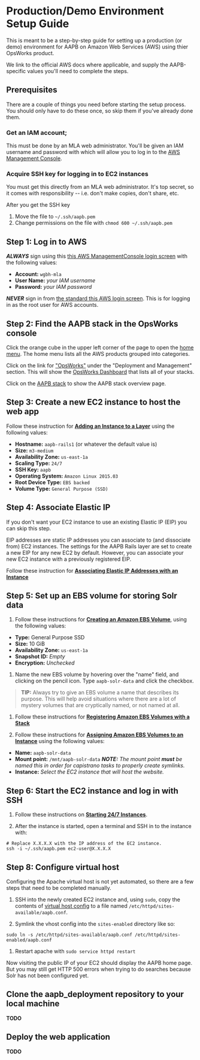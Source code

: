 # Production/Demo Environment Setup Guide

This is meant to be a step-by-step guide for setting up a production (or demo)
environment for AAPB on Amazon Web Services (AWS) using thier OpsWorks product.

We link to the official AWS docs where applicable, and supply the AAPB-specific
values you'll need to complete the steps.

## Prerequisites

There are a couple of things you need before starting the setup process. You
should only have to do these once, so skip them if you've already done them.

### Get an IAM account;

This must be done by an MLA web administrator. You'll be given an IAM username
and password with which will allow you to log in to the
[AWS Management Console](https://signin.aws.amazon.com/oauth?SignatureVersion=4&X-Amz-Algorithm=AWS4-HMAC-SHA256&X-Amz-Credential=AKIAJMOATPLHVSJ563XQ&X-Amz-Date=2015-07-27T21%3A50%3A36.685Z&X-Amz-Signature=f3382793d30d28390bc9b7193b3688f925b49c142b31090735e31666cd0dfef6&X-Amz-SignedHeaders=host&client_id=arn%3Aaws%3Aiam%3A%3A015428540659%3Auser%2Fhomepage&redirect_uri=https%3A%2F%2Fconsole.aws.amazon.com%2Fconsole%2Fhome%3Fstate%3DhashArgs%2523%26isauthcode%3Dtrue&response_type=code&state=hashArgs%23).

### Acquire SSH key for logging in to EC2 instances

You must get this directly from an MLA web administrator. It's top secret, so it comes with responsibility -- i.e. don't make copies, don't share, etc.

After you get the SSH key

  1. Move the file to `~/.ssh/aapb.pem`
  1. Change permissions on the file with `chmod 600 ~/.ssh/aapb.pem`

## Step 1: Log in to AWS

_**ALWAYS**_ sign using this [this AWS ManagementConsole login screen](https://signin.aws.amazon.com/oauth?SignatureVersion=4&X-Amz-Algorithm=AWS4-HMAC-SHA256&X-Amz-Credential=AKIAJMOATPLHVSJ563XQ&X-Amz-Date=2015-07-27T21%3A50%3A36.685Z&X-Amz-Signature=f3382793d30d28390bc9b7193b3688f925b49c142b31090735e31666cd0dfef6&X-Amz-SignedHeaders=host&client_id=arn%3Aaws%3Aiam%3A%3A015428540659%3Auser%2Fhomepage&redirect_uri=https%3A%2F%2Fconsole.aws.amazon.com%2Fconsole%2Fhome%3Fstate%3DhashArgs%2523%26isauthcode%3Dtrue&response_type=code&state=hashArgs%23)
with the following values:

  - **Account:** `wgbh-mla`
  - **User Name:** _your IAM username_
  - **Password:** _your IAM password_

_**NEVER**_ sign in from [the standard this AWS login screen](https://www.amazon.com/ap/signin?openid.assoc_handle=aws&openid.return_to=https%3A%2F%2Fsignin.aws.amazon.com%2Foauth%3Fresponse_type%3Dcode%26client_id%3Darn%253Aaws%253Aiam%253A%253A015428540659%253Auser%252Fhomepage%26redirect_uri%3Dhttps%253A%252F%252Fconsole.aws.amazon.com%252Fconsole%252Fhome%253Fstate%253DhashArgs%252523%2526isauthcode%253Dtrue%26noAuthCookie%3Dtrue&openid.mode=checkid_setup&openid.ns=http%3A%2F%2Fspecs.openid.net%2Fauth%2F2.0&openid.identity=http%3A%2F%2Fspecs.openid.net%2Fauth%2F2.0%2Fidentifier_select&openid.claimed_id=http%3A%2F%2Fspecs.openid.net%2Fauth%2F2.0%2Fidentifier_select&action=&disableCorpSignUp=&clientContext=&marketPlaceId=&poolName=&authCookies=&pageId=aws.ssop&siteState=unregistered%2Cen_US&accountStatusPolicy=P1&sso=&openid.pape.preferred_auth_policies=MultifactorPhysical&openid.pape.max_auth_age=120&openid.ns.pape=http%3A%2F%2Fspecs.openid.net%2Fextensions%2Fpape%2F1.0&server=%2Fap%2Fsignin%3Fie%3DUTF8&accountPoolAlias=&forceMobileApp=0&language=en_US&forceMobileLayout=0).
This is for logging in as the root user for AWS accounts.

## Step 2: Find the AAPB stack in the OpsWorks console

Click the orange cube in the upper left corner of the page to open the [home menu](https://console.aws.amazon.com/console/home?region=us-east-1#).
The home menu lists all the AWS products grouped into categories.

Click on the link for ["OpsWorks"](https://console.aws.amazon.com/opsworks/home?region=us-east-1#) under the "Deployment and Management" section. This will show the [OpsWorks Dashboard](https://console.aws.amazon.com/opsworks/home?region=us-east-1) that lists all of your stacks.

Click on the [AAPB stack](https://console.aws.amazon.com/opsworks/home?region=us-east-1#/stack/beb7faaf-ff53-4d04-87b3-6a17dbbc150f/stack) to show the AAPB stack overview page.

## Step 3: Create a new EC2 instance to host the web app

Follow these instruction for [**Adding an Instance to a Layer**](http://docs.aws.amazon.com/opsworks/latest/userguide/workinginstances-add.html)
using the following values:

  - **Hostname:** `aapb-rails1` (or whatever the default value is)
  - **Size:** `m3-medium`
  - **Availability Zone:** `us-east-1a`
  - **Scaling Type:** `24/7`
  - **SSH Key:** `aapb`
  - **Operating System:** `Amazon Linux 2015.03`
  - **Root Device Type:** `EBS backed`
  - **Volume Type:** `General Purpose (SSD)`

## Step 4: Associate Elastic IP

If you don't want your EC2 instance to use an existing Elastic IP (EIP) you
can skip this step.

EIP addresses are static IP addresses you can associate to (and dissociate
from) EC2 instances. The settings for the AAPB Rails layer are set to create a
new EIP for any new EC2 by default. However, you can associate your new EC2
instance with a previously registered EIP.

Follow these instruction for [**Associating Elastic IP Addresses with an Instance**](http://docs.aws.amazon.com/opsworks/latest/userguide/resources-attach.html#resources-attach-eip)

## Step 5: Set up an EBS volume for storing Solr data

1. Follow these instructions for [**Creating an Amazon EBS Volume**](http://docs.aws.amazon.com/AWSEC2/latest/UserGuide/ebs-creating-volume.html),
using the following values:
  - **Type:** General Purpose SSD
  - **Size:** 10 GiB
  - **Availability Zone:** `us-east-1a`
  - **Snapshot ID:** _Empty_
  - **Encryption:** _Unchecked_

1. Name the new EBS volume by hovering over the "name" field, and
clicking on the pencil icon. Type `aapb-solr-data` and click the checkbox.

> **TIP:** Always try to give an EBS volume a name that describes its
> purpose. This will help avoid situations where there are a lot of mystery
> volumes that are cryptically named, or not named at all.

1. Follow these instructions for [**Registering Amazon EBS Volumes with a Stack**](http://docs.aws.amazon.com/opsworks/latest/userguide/resources-reg.html#resources-reg-ebs)

1. Follow these instructions for [**Assigning Amazon EBS Volumes to an Instance**](http://docs.aws.amazon.com/opsworks/latest/userguide/resources-attach.html#resources-attach-ebs) using the following values:

  - **Name:** `aapb-solr-data`
  - **Mount point:** `/mnt/aapb-solr-data` _**NOTE:** The mount point **must** be named this in order for capistrano tasks to properly create symlinks._
  - **Instance:** _Select the EC2 instance that will host the website._


## Step 6: Start the EC2 instance and log in with SSH

1. Follow these instructions on [**Starting 24/7 Instances**](http://docs.aws.amazon.com/opsworks/latest/userguide/workinginstances-starting.html).

1. After the instance is started, open a terminal and SSH in to the instance with:

```
# Replace X.X.X.X with the IP address of the EC2 instance.
ssh -i ~/.ssh/aapb.pem ec2-user@X.X.X.X
```


## Step 8: Configure virtual host

Configuring the Apache virtual host is not yet automated, so there are a few
steps that need to be completed manually.

1. SSH into the newly created EC2 instance and, using `sudo`, copy the
contents of [virtual host config](../config/aapb.conf) to a file named
`/etc/httpd/sites-available/aapb.conf`.

1. Symlink the vhost config into the `sites-enabled` directory like so:
  ```
  sudo ln -s /etc/httpd/sites-available/aapb.conf /etc/httpd/sites-enabled/aapb.conf
  ```

1. Restart apache with `sudo service httpd restart`

Now visiting the public IP of your EC2 should display the AAPB home page. But
you may still get HTTP 500 errors when trying to do searches because Solr has
not been configured yet.

## Clone the aapb_deployment repository to your local machine

**TODO**

## Deploy the web application

**TODO**

